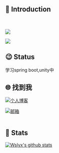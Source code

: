 ## 👋 Introduction

<table align="right" width="100%" border="0" cellspacing="0" cellpadding="0">
  <tr>
    <!-- <td align="center"><img src="https://static.xkcoding.com/blog/2021-02-20-me.jpg" width="200"/> </td> -->
  </tr>
  <tr>
    <!-- <td align="center">拍摄于2021.02.20</td> -->
  </tr>
</table>

<!-- ![](https://img.shields.io/badge/status-%E5%B7%B2%E7%A6%BB%E8%81%8C-brightgreen)  -->
![](https://img.shields.io/badge/%E6%80%A7%E5%88%AB-♂-lightgrey) 
<!-- ![](https://img.shields.io/badge/%E7%8A%B6%E6%80%81-Married-pink)  -->
<!-- ![](https://img.shields.io/static/v1?label=%E5%BE%AE%E4%BF%A1&message=syk941020&color=7BB32E&logo=wechat)  -->
![](https://visitor-badge.glitch.me/badge?page_id=github.com/wslyx)

## 😉 Status

学习spring boot,unity中

## 🌐 找到我

<a href="https://superyaxi.top"><img alt="个人博客" src="https://img.shields.io/static/v1?label=%E4%B8%AA%E4%BA%BA%E5%8D%9A%E5%AE%A2&message=我的网站%20-%20%E4%BB%A3%E7%A0%81%E6%97%A5%E8%AE%B0&color=pink"/></a> 
<!-- <a href="https://www.zhihu.com/column/xkcoding"><img alt="知乎专栏" src="https://img.shields.io/static/v1?label=%E7%9F%A5%E4%B9%8E%E4%B8%93%E6%A0%8F&message=xkcoding&color=0084FF&logo=Zhihu"/></a>  -->
<a href="mailto:237497819@qq.com"><img alt="邮箱" src="https://img.shields.io/static/v1?label=%E9%82%AE%E7%AE%B1&message=1968183263@qq.com&color=3ABFE6&logo=Minutemailer"/></a> 
<!-- <img alt="微信" src="https://img.shields.io/static/v1?label=%E5%BE%AE%E4%BF%A1&message=syk941020&color=7BB32E&logo=wechat"/> -->

<table width="100%" border="0" cellspacing="0" cellpadding="0">
  <tr>
    <!-- <td align="center"><img alt="微信公众号" src="https://img.shields.io/static/v1?label=%E5%BE%AE%E4%BF%A1%E5%85%AC%E4%BC%97%E5%8F%B7&message=xkcoding%E5%B0%8F%E5%87%AF%E6%89%A3%E4%B8%81&color=7BB32E&logo=wechat"/></td> -->
  </tr>
  <tr>
    <!-- <td align="center"><img align="center" src="https://xkcoding.com/images/qrcode_for_xkcoding.jpg" width="200"/></td> -->
  </tr>
</table>

## 💚 Stats

[![Wslyx's github stats](https://github-readme-stats.vercel.app/api?username=wslyx&count_private=true&show_icons=true&theme=onedark)](https://github.com/anuraghazra/github-readme-stats)